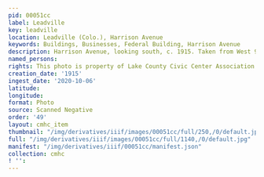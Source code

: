 ```yaml
---
pid: 00051cc
label: Leadville
key: leadville
location: Leadville (Colo.), Harrison Avenue
keywords: Buildings, Businesses, Federal Building, Harrison Avenue
description: Harrison Avenue, looking south, c. 1915. Taken from West 9th Street.
named_persons: 
rights: This photo is property of Lake County Civic Center Association.
creation_date: '1915'
ingest_date: '2020-10-06'
latitude: 
longitude: 
format: Photo
source: Scanned Negative
order: '49'
layout: cmhc_item
thumbnail: "/img/derivatives/iiif/images/00051cc/full/250,/0/default.jpg"
full: "/img/derivatives/iiif/images/00051cc/full/1140,/0/default.jpg"
manifest: "/img/derivatives/iiif/00051cc/manifest.json"
collection: cmhc
! '': 
---
```

